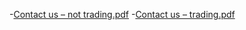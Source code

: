 -[Contact us – not trading.pdf](https://scotentsd.github.io/testing/Contact_us–not_trading.pdf)
-[Contact us – trading.pdf](https://scotentsd.github.io/testing/Contact_us–trading.pdf)
